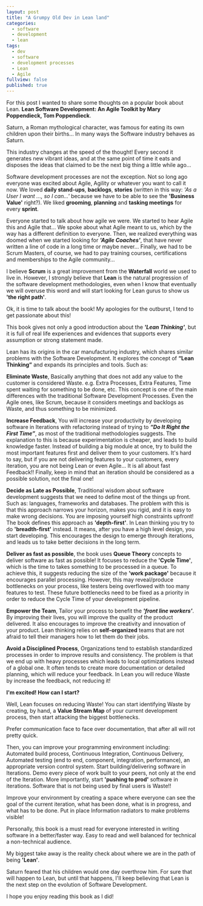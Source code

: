 ```yaml
---
layout: post
title: "A Grumpy Old Dev in Lean land"
categories:
  - software
  - development 
  - lean
tags: 
  - dev
  - software
  - development processes
  - Lean
  - Agile
fullview: false
published: true
---
```


For this post I wanted to share some thoughts on a popular book about Lean. **Lean Software Development: An Agile Toolkit by Mary Poppendieck, Tom Poppendieck**.

Saturn, a Roman mythological character, was famous for eating its own children upon their births... In many ways the Software industry behaves as Saturn. 

This industry changes at the speed of the thought! Every second it generates new vibrant ideas, and at the same point of time it eats and disposes the ideas that claimed to be the next big thing a little while ago...

Software development processes are not the exception. Not so long ago everyone was excited about Agile, Agility or whatever you want to call it now. We loved **daily stand-ups**, **backlogs**, **stories** (written in this way: *'As a User I want ..., so I can...'* because we have to be able to see the **'Business Value'** right?). We liked **grooming**, **planning** and **tasking meetings** for every **sprint**.

Everyone started to talk about how agile we were. We started to hear Agile this and Agile that... We spoke about what Agile meant to us, which by the way has a different definition to everyone. Then, we realized everything was doomed when we started looking for ***'Agile Coaches'***, that have never written a line of code in a long time or maybe never... Finally, we had to be Scrum Masters, of course, we had to pay training courses, certifications and memberships to the Agile community...

I believe **Scrum** is a great improvement from the **Waterfall** world we used to live in. However, I strongly believe that **Lean** is the natural progression of the software development methodologies, even when I know that eventually we will overuse this word and will start looking for Lean gurus to show us **'the right path'**.

Ok, it is time to talk about the book! My apologies for the outburst, I tend to get passionate about this!

This book gives not only a good introduction about the ***'Lean Thinking'***, but it is full of real life experiences and evidences that supports every assumption or strong statement made.

Lean has its origins in the car manufacturing industry, which shares similar problems with the Software Development. It explores the concept of **“Lean Thinking”** and expands its principles and tools. Such as:

**Eliminate Waste**, Basically anything that does not add any value to the customer is considered Waste. e.g. Extra Processes, Extra Features, Time spent waiting for something to be done, etc. This concept is one of the main differences with the traditional Software Development Processes. Even the Agile ones, like Scrum, because it considers meetings and backlogs as Waste, and thus something to be minimized.

**Increase Feedback**, You will increase your productivity by developing software in Iterations with refactoring instead of trying to ***“Do It Right the First Time”***, as most of the traditional methodologies suggests. The explanation to this is because experimentation is cheaper, and leads to build knowledge faster. Instead of building a big module at once, try to build the most important features first and deliver them to your customers. It's hard to say, but if you are not delivering features to your customers, every iteration, you are not being Lean or even Agile... It is all about fast Feedback!!
Finally, keep in mind that an iteration should be considered as a possible solution, not the final one!

**Decide as Late as Possible**, Traditional wisdom about software development suggests that we need to define most of the things up front. Such as: languages, frameworks and databases. The problem with this is that this approach narrows your horizon, makes you rigid, and it is easy to make wrong decisions. You are imposing yourself high constraints upfront! The book defines this approach as **'depth-first'**. In Lean thinking you try to do **'breadth-first'** instead. It means, after you have a high level design, you start developing. This encourages the design to emerge through iterations, and leads us to take better decisions in the long term.

**Deliver as fast as possible**, the book uses **Queue Theory** concepts to deliver software as fast as possible! It focuses to reduce the **'Cycle Time'**, which is the time to takes something to be processed in a queue. To achieve this, it suggests reducing the size of the **'work package'** because it encourages parallel processing. However, this may reveal/produce bottlenecks on your process, like testers being overflowed with too many features to test. These future bottlenecks need to be fixed as a priority in order to reduce the Cycle Time of your development pipeline.

**Empower the Team**, Tailor your process to benefit the ***'front line workers'***. By improving their lives, you will improve the quality of the product delivered. It also encourages to improve the creativity and innovation of your product. Lean thinking relies on **self-organized** teams that are not afraid to tell their managers how to let them do their jobs.

**Avoid a Disciplined Process**, Organizations tend to establish standardized processes in order to improve results and consistency. The problem is that we end up with heavy processes which leads to local optimizations instead of a global one. It often tends to create more documentation or detailed planning, which will reduce your feedback. In Lean you will reduce Waste by increase the feedback, not reducing it!

**I'm excited! How can I start?**

Well, Lean focuses on reducing Waste! You can start identifying Waste by creating, by hand, a **Value Stream Map** of your current development process, then start attacking the biggest bottlenecks.

Prefer communication face to face over documentation, that after all will rot pretty quick.

Then, you can improve your programming environment including: Automated build process, Continuous Integration, Continuous Delivery, Automated testing (end to end, component, integration, performance), an appropriate version control system.
Start building/delivering software in Iterations. Demo every piece of work built to your peers, not only at the end of the Iteration. More importantly, start **'pushing to prod'** software in iterations. Software that is not being used by final users is Waste!!

Improve your environment by creating a space where everyone can see the goal of the current iteration, what has been done, what is in progress, and what has to be done. Put in place Information radiators to make problems visible!

Personally, this book is a must read for everyone interested in writing software in a better/faster way. Easy to read and well balanced for technical a non-technical audience.

My biggest take away is the reality check about where we are in the path of being **'Lean'**.

Saturn feared that his children would one day overthrow him. For sure that will happen to Lean, but until that happens, I'll keep believing that Lean is the next step on the evolution of Software Development.   

I hope you enjoy reading this book as I did!

